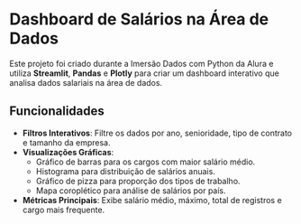 # Dashboard de Salários na Área de Dados

Este projeto foi criado durante a Imersão Dados com Python da Alura e utiliza **Streamlit**, **Pandas** e **Plotly** para criar um dashboard interativo que analisa dados salariais na área de dados.

## Funcionalidades
- **Filtros Interativos**: Filtre os dados por ano, senioridade, tipo de contrato e tamanho da empresa.
- **Visualizações Gráficas**:
  - Gráfico de barras para os cargos com maior salário médio.
  - Histograma para distribuição de salários anuais.
  - Gráfico de pizza para proporção dos tipos de trabalho.
  - Mapa coroplético para análise de salários por país.
- **Métricas Principais**: Exibe salário médio, máximo, total de registros e cargo mais frequente.
